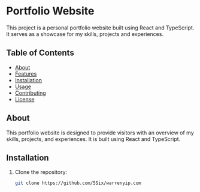 # Portfolio Website

This project is a personal portfolio website built using React and TypeScript. It serves as a showcase for my skills, projects and experiences.

## Table of Contents

- [About](#about)
- [Features](#features)
- [Installation](#installation)
- [Usage](#usage)
- [Contributing](#contributing)
- [License](#license)

## About

This portfolio website is designed to provide visitors with an overview of my skills, projects, and experiences. It is built using React and TypeScript.

## Installation

1. Clone the repository:

   ```bash
   git clone https://github.com/5Six/warrenyip.com
   ```
